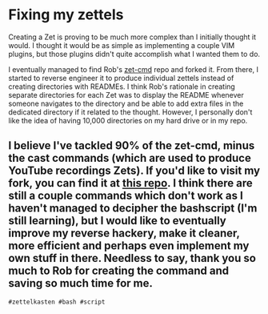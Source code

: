 # Fixing my zettels

Creating a Zet is proving to be much more complex than I initially thought it would. I thought it would be as simple as implementing a couple VIM plugins, but those plugins didn't quite accomplish what I wanted them to do.

I eventually managed to find Rob's [zet-cmd](https://github.com/rwxrob/zet-cmd) repo and forked it. From there, I started to reverse engineer it to produce individual zettels instead of creating directories with READMEs. I think Rob's rationale in creating separate directories for each Zet was to display the README whenever someone navigates to the directory and be able to add extra files in the dedicated directory if it related to the thought. However, I personally don't like the idea of having 10,000 directories on my hard drive or in my repo.

I believe I've tackled 90% of the zet-cmd, minus the cast commands (which are used to produce YouTube recordings Zets). If you'd like to visit my fork, you can find it at [this repo](https://github.com/controlshifted/zet-cmd). I think there are still a couple commands which don't work as I haven't managed to decipher the bashscript (I'm still learning), but I would like to eventually improve my reverse hackery, make it cleaner, more efficient and perhaps even implement my own stuff in there. Needless to say, thank you so much to Rob for creating the command and saving so much time for me. 
---
    #zettelkasten #bash #script
